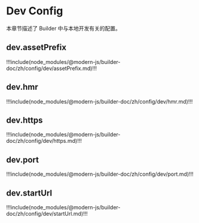 # Dev Config

本章节描述了 Builder 中与本地开发有关的配置。

## dev.assetPrefix

!!!include(node_modules/@modern-js/builder-doc/zh/config/dev/assetPrefix.md)!!!

## dev.hmr

!!!include(node_modules/@modern-js/builder-doc/zh/config/dev/hmr.md)!!!

## dev.https

!!!include(node_modules/@modern-js/builder-doc/zh/config/dev/https.md)!!!

## dev.port

!!!include(node_modules/@modern-js/builder-doc/zh/config/dev/port.md)!!!

## dev.startUrl

!!!include(node_modules/@modern-js/builder-doc/zh/config/dev/startUrl.md)!!!
